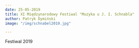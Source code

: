```yaml
---
date: 25-05-2019
title: XI Międzynarodowy Festiwal "Muzyka u J. I. Schnabla"
author: Patryk Dymiński
image: "/img/schnabel2019.jpg"

---
```

Festiwal 2019